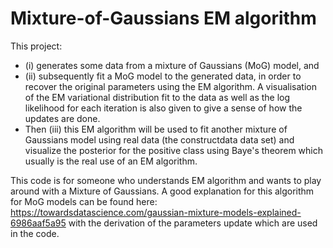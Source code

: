 # Mixture-of-Gaussians EM algorithm
This project:
- (i) generates some data from a mixture of Gaussians (MoG) model, and 
- (ii) subsequently fit a MoG model to the generated data, in order to recover the original parameters using the EM algorithm. A visualisation of the EM variational distribution fit to the data as well as the log likelihood for each iteration is also given to give a sense of how the updates are done. 
- Then (iii) this EM algorithm will be used to fit another mixture of Gaussians model using real data (the constructdata data set) and visualize the posterior for the positive class using Baye's theorem which usually is the real use of an EM algorithm. 


This code is for someone who understands EM algorithm and wants to play around with a Mixture of Gaussians. A good explanation for this algorithm for MoG models can be found here: https://towardsdatascience.com/gaussian-mixture-models-explained-6986aaf5a95 with the derivation of the parameters update which are used in the code.

